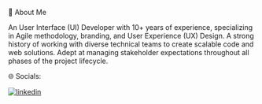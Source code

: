 👋 About Me

An User Interface (UI) Developer with 10+ years of experience, specializing in Agile methodology, branding, and User Experience (UX) Design. A strong history of working with diverse technical teams to create scalable code and web solutions. Adept at managing stakeholder expectations throughout all phases of the project lifecycle.

🌐 Socials:

<a href="https://www.linkedin.com/in/aylinulaba/" target="_blank">![linkedin](https://user-images.githubusercontent.com/81568176/220516359-d509f641-18dc-41d0-8a58-bb971d46c1f4.svg)
</a>
